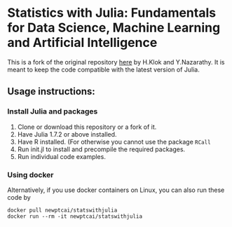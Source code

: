 # Statistics with Julia: Fundamentals for Data Science, Machine Learning and Artificial Intelligence

This is a fork of the original repository [here](https://github.com/h-Klok/StatsWithJuliaBook) by
H.Klok and Y.Nazarathy.
It is meant to keep the code compatible with the latest version of Julia.

## Usage instructions:

### Install Julia and packages

1. Clone or download this repository or a fork of it.
2. Have Julia 1.7.2 or above installed.
3. Have R installed. (For otherwise you cannot use the package `RCall`
4. Run init.jl to install and precompile the required packages.
5. Run individual code examples.

### Using docker

Alternatively, 
if you use docker containers on Linux, 
you can also run these code by

```
docker pull newptcai/statswithjulia
docker run --rm -it newptcai/statswithjulia
```
